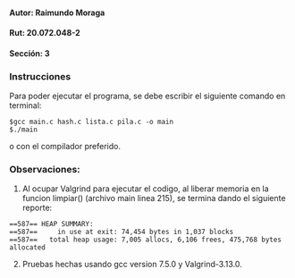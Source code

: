 #### Autor: Raimundo Moraga
#### Rut: 20.072.048-2
#### Sección: 3

### Instrucciones
Para poder ejecutar el programa, se debe escribir el siguiente comando en terminal:

```console
$gcc main.c hash.c lista.c pila.c -o main
$./main
```
o con el compilador preferido.


### Observaciones:
1. Al ocupar Valgrind para ejecutar el codigo, al liberar memoria en la funcion limpiar() (archivo main linea 215), se termina dando el siguiente reporte:

```console
==587== HEAP SUMMARY:
==587==     in use at exit: 74,454 bytes in 1,037 blocks
==587==   total heap usage: 7,005 allocs, 6,106 frees, 475,768 bytes allocated
```

2. Pruebas hechas usando gcc version 7.5.0 y Valgrind-3.13.0.
